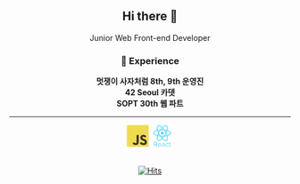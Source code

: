 
<div align="center">
<h2>Hi there 👋</h2>
Junior Web Front-end Developer  
<br>
  
### 📁 Experience
**멋쟁이 사자처럼 8th, 9th 운영진**  
**42 Seoul 카뎃**  
**SOPT 30th 웹 파트**

--- 

<div>
<img src="https://raw.githubusercontent.com/devicons/devicon/master/icons/javascript/javascript-original.svg" alt="javascript" width="40" height="40"/> 
<img src="https://raw.githubusercontent.com/devicons/devicon/master/icons/react/react-original-wordmark.svg" alt="react" width="40" height="40"/>
</div>

<br>

[![Hits](https://hits.seeyoufarm.com/api/count/incr/badge.svg?url=https%3A%2F%2Fgithub.com%2Fsolar3070%2Fhit-counter&count_bg=%235096F9&title_bg=%23686868&icon=&icon_color=%23E7E7E7&title=hits&edge_flat=false)](https://hits.seeyoufarm.com)

</div>
